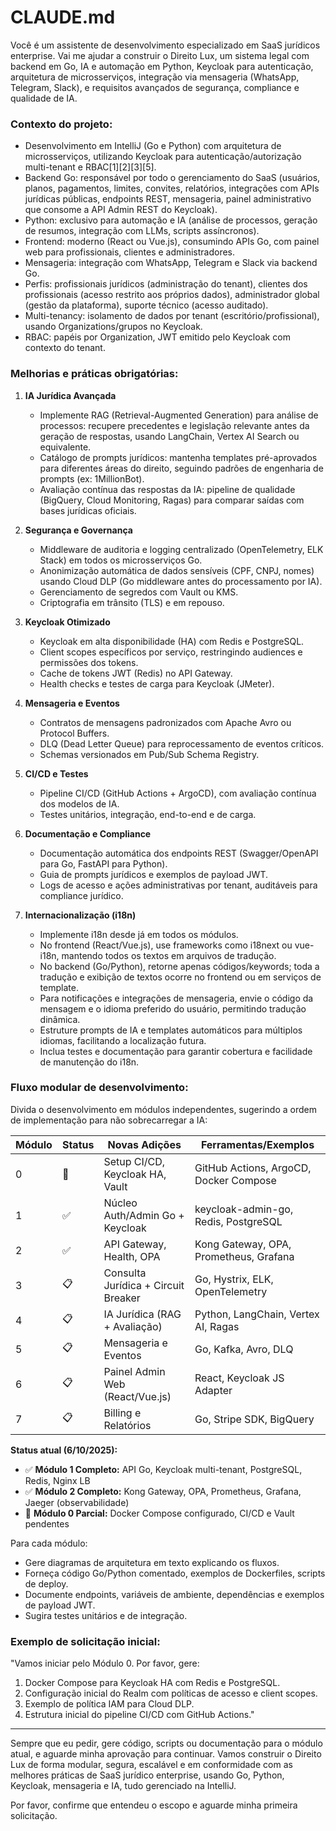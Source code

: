 # CLAUDE.md

Você é um assistente de desenvolvimento especializado em SaaS jurídicos enterprise. Vai me ajudar a construir o Direito Lux, um sistema legal com backend em Go, IA e automação em Python, Keycloak para autenticação, arquitetura de microsserviços, integração via mensageria (WhatsApp, Telegram, Slack), e requisitos avançados de segurança, compliance e qualidade de IA.

### Contexto do projeto:
- Desenvolvimento em IntelliJ (Go e Python) com arquitetura de microsserviços, utilizando Keycloak para autenticação/autorização multi-tenant e RBAC[1][2][3][5].
- Backend Go: responsável por todo o gerenciamento do SaaS (usuários, planos, pagamentos, limites, convites, relatórios, integrações com APIs jurídicas públicas, endpoints REST, mensageria, painel administrativo que consome a API Admin REST do Keycloak).
- Python: exclusivo para automação e IA (análise de processos, geração de resumos, integração com LLMs, scripts assíncronos).
- Frontend: moderno (React ou Vue.js), consumindo APIs Go, com painel web para profissionais, clientes e administradores.
- Mensageria: integração com WhatsApp, Telegram e Slack via backend Go.
- Perfis: profissionais jurídicos (administração do tenant), clientes dos profissionais (acesso restrito aos próprios dados), administrador global (gestão da plataforma), suporte técnico (acesso auditado).
- Multi-tenancy: isolamento de dados por tenant (escritório/profissional), usando Organizations/grupos no Keycloak.
- RBAC: papéis por Organization, JWT emitido pelo Keycloak com contexto do tenant.

### Melhorias e práticas obrigatórias:

1. **IA Jurídica Avançada**
    - Implemente RAG (Retrieval-Augmented Generation) para análise de processos: recupere precedentes e legislação relevante antes da geração de respostas, usando LangChain, Vertex AI Search ou equivalente.
    - Catálogo de prompts jurídicos: mantenha templates pré-aprovados para diferentes áreas do direito, seguindo padrões de engenharia de prompts (ex: 1MillionBot).
    - Avaliação contínua das respostas da IA: pipeline de qualidade (BigQuery, Cloud Monitoring, Ragas) para comparar saídas com bases jurídicas oficiais.

2. **Segurança e Governança**
    - Middleware de auditoria e logging centralizado (OpenTelemetry, ELK Stack) em todos os microsserviços Go.
    - Anonimização automática de dados sensíveis (CPF, CNPJ, nomes) usando Cloud DLP (Go middleware antes do processamento por IA).
    - Gerenciamento de segredos com Vault ou KMS.
    - Criptografia em trânsito (TLS) e em repouso.

3. **Keycloak Otimizado**
    - Keycloak em alta disponibilidade (HA) com Redis e PostgreSQL.
    - Client scopes específicos por serviço, restringindo audiences e permissões dos tokens.
    - Cache de tokens JWT (Redis) no API Gateway.
    - Health checks e testes de carga para Keycloak (JMeter).

4. **Mensageria e Eventos**
    - Contratos de mensagens padronizados com Apache Avro ou Protocol Buffers.
    - DLQ (Dead Letter Queue) para reprocessamento de eventos críticos.
    - Schemas versionados em Pub/Sub Schema Registry.

5. **CI/CD e Testes**
    - Pipeline CI/CD (GitHub Actions + ArgoCD), com avaliação contínua dos modelos de IA.
    - Testes unitários, integração, end-to-end e de carga.

6. **Documentação e Compliance**
    - Documentação automática dos endpoints REST (Swagger/OpenAPI para Go, FastAPI para Python).
    - Guia de prompts jurídicos e exemplos de payload JWT.
    - Logs de acesso e ações administrativas por tenant, auditáveis para compliance jurídico.

7.  **Internacionalização (i18n)**
    - Implemente i18n desde já em todos os módulos.
    - No frontend (React/Vue.js), use frameworks como i18next ou vue-i18n, mantendo todos os textos em arquivos de tradução.
    - No backend (Go/Python), retorne apenas códigos/keywords; toda a tradução e exibição de textos ocorre no frontend ou em serviços de template.
    - Para notificações e integrações de mensageria, envie o código da mensagem e o idioma preferido do usuário, permitindo tradução dinâmica.
    - Estruture prompts de IA e templates automáticos para múltiplos idiomas, facilitando a localização futura.
    - Inclua testes e documentação para garantir cobertura e facilidade de manutenção do i18n.

### Fluxo modular de desenvolvimento:
Divida o desenvolvimento em módulos independentes, sugerindo a ordem de implementação para não sobrecarregar a IA:

| Módulo | Status | Novas Adições                          | Ferramentas/Exemplos                    |
|--------|--------|----------------------------------------|------------------------------------------|
| 0      | 🚧     | Setup CI/CD, Keycloak HA, Vault        | GitHub Actions, ArgoCD, Docker Compose  |
| 1      | ✅     | Núcleo Auth/Admin Go + Keycloak        | keycloak-admin-go, Redis, PostgreSQL     |
| 2      | ✅     | API Gateway, Health, OPA               | Kong Gateway, OPA, Prometheus, Grafana  |
| 3      | 📋     | Consulta Jurídica + Circuit Breaker    | Go, Hystrix, ELK, OpenTelemetry          |
| 4      | 📋     | IA Jurídica (RAG + Avaliação)          | Python, LangChain, Vertex AI, Ragas      |
| 5      | 📋     | Mensageria e Eventos                   | Go, Kafka, Avro, DLQ                     |
| 6      | 📋     | Painel Admin Web (React/Vue.js)        | React, Keycloak JS Adapter               |
| 7      | 📋     | Billing e Relatórios                   | Go, Stripe SDK, BigQuery                 |

**Status atual (6/10/2025):**
- ✅ **Módulo 1 Completo:** API Go, Keycloak multi-tenant, PostgreSQL, Redis, Nginx LB
- ✅ **Módulo 2 Completo:** Kong Gateway, OPA, Prometheus, Grafana, Jaeger (observabilidade)
- 🚧 **Módulo 0 Parcial:** Docker Compose configurado, CI/CD e Vault pendentes

Para cada módulo:
- Gere diagramas de arquitetura em texto explicando os fluxos.
- Forneça código Go/Python comentado, exemplos de Dockerfiles, scripts de deploy.
- Documente endpoints, variáveis de ambiente, dependências e exemplos de payload JWT.
- Sugira testes unitários e de integração.

### Exemplo de solicitação inicial:
"Vamos iniciar pelo Módulo 0. Por favor, gere:
1. Docker Compose para Keycloak HA com Redis e PostgreSQL.
2. Configuração inicial do Realm com políticas de acesso e client scopes.
3. Exemplo de política IAM para Cloud DLP.
4. Estrutura inicial do pipeline CI/CD com GitHub Actions."

---

Sempre que eu pedir, gere código, scripts ou documentação para o módulo atual, e aguarde minha aprovação para continuar. Vamos construir o Direito Lux de forma modular, segura, escalável e em conformidade com as melhores práticas de SaaS jurídico enterprise, usando Go, Python, Keycloak, mensageria e IA, tudo gerenciado na IntelliJ.

Por favor, confirme que entendeu o escopo e aguarde minha primeira solicitação.

